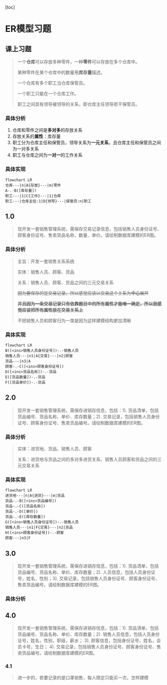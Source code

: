 [toc]

# ER模型习题

## 课上习题

> 一个**仓库**可以存放多种零件，一种**零件**可以存放在多个仓库中。
>
>  某种零件在某个仓库中的数量用**库存量**描述。
>
> 一个仓库有多个职工当仓库保管员。
>
> 一个职工只能在一个仓库工作。 
>
> 职工之间具有领导被领导的关系，即仓库主任领导若干保管员。

### 具体分析

1. 仓库和零件之间是**多对多**的存放关系
2. 存放关系的**属性**：库存量
3. 职工分为仓库主任和保管员，领导关系为**一元关系**，且仓库主任和保管员之间为一对多关系
4. 职工与仓库之间为**一对一**的工作关系

### 具体实现



```mermaid
flowchart LR
仓库---|n|A{存放}---|m|零件
A-.-B([库存量])
职工---|1|C{工作}---|1|仓库
职工---|仓库主任:1|D{领导}---|保管员:n|职工
```



## 1.0

> 现开发一套销售管理系统，需保存交易记录信息，包括销售人员身份证号、顾客身份证号、售卖货品名称、数量、单价。请绘制数据库建模的ER图。

### 具体分析

> 主旨：开发一套销售关系系统
>
> 实体：销售人员、顾客、货品
>
> 关系：销售人员、顾客、货品之间的三元交易关系
>
> ~~因为要保存的是交易记录，所以感觉应该以交易这个关系为**中心**展开~~
>
> ~~**并且因为一条交易记录只有依靠题目中的所有属性才能唯一确定，所以我感觉应该把所有属性放在交易关系上**~~
>
> 不把销售人员和顾客归为一类是因为这样建模结构更加清晰

### 具体实现

```mermaid
flowchart LR
B([<ins>销售人员身份证号])-.-销售人员
销售人员---|n1|A{交易}---|n2|顾客
货品---|n3|A
顾客-.-C([<ins>顾客身份证号])
D([<ins>货品名称])-.-货品
E([货品数量])-.-货品
F([货品单价])-.-货品
```



## 2.0

> 现开发一套销售管理系统，需保存进销存信息，包括：1). 货品清单，包括货品编号、货品名称、单价、库存数量；2). 交易记录，包括销售人员身份证号、顾客身份证号、售卖货品编号。请绘制数据库建模的ER图。

### 具体分析

> 实体：进货地、货品、销售人员、顾客
>
> 关系：进货地与货品之间的多对多进货关系、销售人员顾客和货品之间的三元交易关系



### 具体实现

```mermaid
flowchart LR
进货地---|n|A{进货}---|m|货品
货品-.-B([<ins>货品编号])
货品-.-C([货品名称])
货品-.-D([单价])
货品-.-E([库存数量])
G([<ins>销售人员身份证号])-.-销售人员
销售人员---|n1|F{交易}---|n2|货品
H([<ins>顾客身份证号])-.-顾客
顾客---|n3|F
```



## 3.0

> 现开发一套销售管理系统，需保存进销存信息，包括：1). 货品清单，包括货品编号、货品名称、单价、库存数量；2). 人员信息，包括人员身份证号，姓名，性别；3). 交易记录，包括销售人员身份证号、顾客身份证号、售卖货品编号。请绘制数据库建模的ER图。

### 具体分析



## 4.0

> 现开发一套销售管理系统，需保存进销存信息，包括：1). 货品清单，包括货品编号、货品名称、单价、库存数量；2). 销售人员信息，包括人员身份证号，姓名，性别，职级，薪水； 3). 顾客信息，包括身份证号，姓名，会员卡号，生日； 4). 交易记录，包括销售人员身份证号、顾客身份证号、售卖货品编号。请绘制数据库建模的ER图。

### 4.1

> 进一步的，若要记录的是口罩销售，每人限定只能买一次，怎样建模





